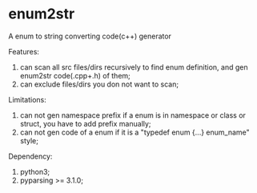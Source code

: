 # enum2str
A enum to string converting code(c++) generator

Features:
1. can scan all src files/dirs recursively to find enum definition, and gen enum2str code(.cpp+.h) of them;
2. can exclude files/dirs you don not want to scan;

Limitations:
1. can not gen namespace prefix if a enum is in namespace or class or struct, you have to add prefix manually;
2. can not gen code of a enum if it is a "typedef enum {...} enum_name" style;

Dependency:
1. python3;
2. pyparsing >= 3.1.0;
